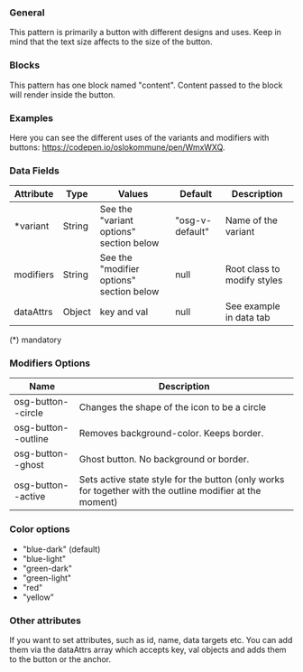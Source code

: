 ### General

This pattern is primarily a button with different designs and uses. Keep in mind that the text size affects to the size of the button.

### Blocks

This pattern has one block named "content". Content passed to the block will render inside the button.

### Examples

Here you can see the different uses of the variants and modifiers with buttons: <a href="https://codepen.io/oslokommune/pen/WmxWXQ" target="_blank">https://codepen.io/oslokommune/pen/WmxWXQ</a>.

### Data Fields

| Attribute | Type   | Values                                   | Default         | Description                                                        |
| --------- | ------ | ---------------------------------------- | --------------- | ------------------------------------------------------------------ |
| \*variant | String | See the "variant options" section below  | "osg-v-default" | Name of the variant                                                |
| modifiers | String | See the "modifier options" section below | null            | Root class to modify styles                                        |
| dataAttrs | Object | key and val                              | null            | See example in data tab                                            |

(\*) mandatory

### Modifiers Options

| Name                | Description                                                                                              |
| ------------------- | -------------------------------------------------------------------------------------------------------- |
| osg-button--circle  | Changes the shape of the icon to be a circle                                                             |
| osg-button--outline | Removes background-color. Keeps border.                                                                  |
| osg-button--ghost | Ghost button. No background or border.                                                                  |
| osg-button--active  | Sets active state style for the button (only works for together with the outline modifier at the moment) |

### Color options

- "blue-dark" (default)
- "blue-light"
- "green-dark"
- "green-light"
- "red"
- "yellow"

### Other attributes

If you want to set attributes, such as id, name, data targets etc. You can add them via the dataAttrs array which accepts key, val objects and adds them to the button or the anchor.
